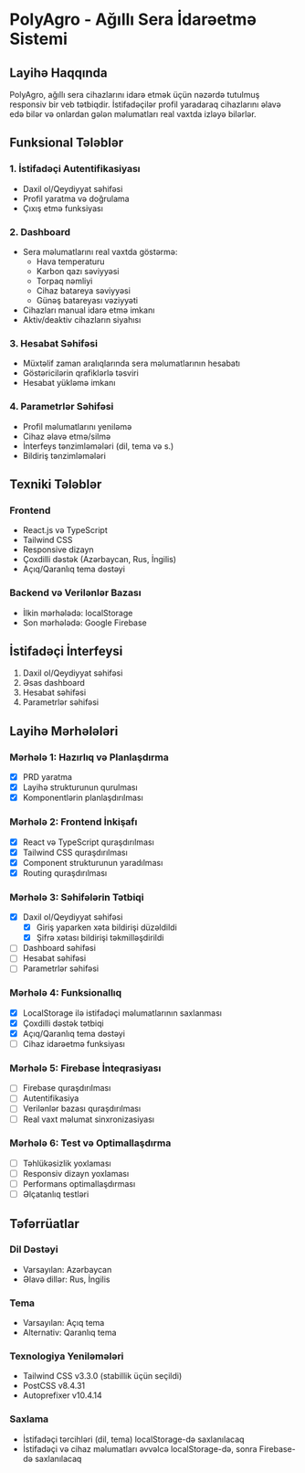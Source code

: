 # PolyAgro - Ağıllı Sera İdarəetmə Sistemi

## Layihə Haqqında

PolyAgro, ağıllı sera cihazlarını idarə etmək üçün nəzərdə tutulmuş responsiv bir veb tətbiqdir. İstifadəçilər profil yaradaraq cihazlarını əlavə edə bilər və onlardan gələn məlumatları real vaxtda izləyə bilərlər.

## Funksional Tələblər

### 1. İstifadəçi Autentifikasiyası
- Daxil ol/Qeydiyyat səhifəsi
- Profil yaratma və doğrulama
- Çıxış etmə funksiyası

### 2. Dashboard
- Sera məlumatlarını real vaxtda göstərmə:
  - Hava temperaturu
  - Karbon qazı səviyyəsi
  - Torpaq nəmliyi
  - Cihaz batareya səviyyəsi
  - Günəş batareyası vəziyyəti
- Cihazları manual idarə etmə imkanı
- Aktiv/deaktiv cihazların siyahısı

### 3. Hesabat Səhifəsi
- Müxtəlif zaman aralıqlarında sera məlumatlarının hesabatı
- Göstəricilərin qrafiklərlə təsviri
- Hesabat yükləmə imkanı

### 4. Parametrlər Səhifəsi
- Profil məlumatlarını yeniləmə
- Cihaz əlavə etmə/silmə
- İnterfeys tənzimləmələri (dil, tema və s.)
- Bildiriş tənzimləmələri

## Texniki Tələblər

### Frontend
- React.js və TypeScript
- Tailwind CSS
- Responsive dizayn
- Çoxdilli dəstək (Azərbaycan, Rus, İngilis)
- Açıq/Qaranlıq tema dəstəyi

### Backend və Verilənlər Bazası
- İlkin mərhələdə: localStorage
- Son mərhələdə: Google Firebase

## İstifadəçi İnterfeysi

1. Daxil ol/Qeydiyyat səhifəsi
2. Əsas dashboard
3. Hesabat səhifəsi
4. Parametrlər səhifəsi

## Layihə Mərhələləri

### Mərhələ 1: Hazırlıq və Planlaşdırma
- [x] PRD yaratma
- [x] Layihə strukturunun qurulması
- [x] Komponentlərin planlaşdırılması

### Mərhələ 2: Frontend İnkişafı
- [x] React və TypeScript quraşdırılması
- [x] Tailwind CSS quraşdırılması
- [x] Component strukturunun yaradılması
- [x] Routing quraşdırılması

### Mərhələ 3: Səhifələrin Tətbiqi
- [x] Daxil ol/Qeydiyyat səhifəsi
  - [x] Giriş yaparken xəta bildirişi düzəldildi
  - [x] Şifrə xətası bildirişi təkmilləşdirildi
- [ ] Dashboard səhifəsi
- [ ] Hesabat səhifəsi
- [ ] Parametrlər səhifəsi

### Mərhələ 4: Funksionallıq
- [x] LocalStorage ilə istifadəçi məlumatlarının saxlanması
- [x] Çoxdilli dəstək tətbiqi
- [x] Açıq/Qaranlıq tema dəstəyi
- [ ] Cihaz idarəetmə funksiyası

### Mərhələ 5: Firebase İnteqrasiyası
- [ ] Firebase quraşdırılması
- [ ] Autentifikasiya
- [ ] Verilənlər bazası quraşdırılması
- [ ] Real vaxt məlumat sinxronizasiyası

### Mərhələ 6: Test və Optimallaşdırma
- [ ] Təhlükəsizlik yoxlaması
- [ ] Responsiv dizayn yoxlaması
- [ ] Performans optimallaşdırması
- [ ] Əlçatanlıq testləri

## Təfərrüatlar

### Dil Dəstəyi
- Varsayılan: Azərbaycan
- Əlavə dillər: Rus, İngilis

### Tema
- Varsayılan: Açıq tema
- Alternativ: Qaranlıq tema

### Texnologiya Yeniləmələri
- Tailwind CSS v3.3.0 (stabillik üçün seçildi)
- PostCSS v8.4.31
- Autoprefixer v10.4.14

### Saxlama
- İstifadəçi tərcihləri (dil, tema) localStorage-də saxlanılacaq
- İstifadəçi və cihaz məlumatları əvvəlcə localStorage-də, sonra Firebase-də saxlanılacaq 
